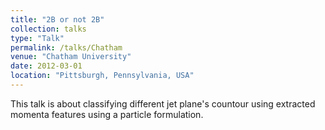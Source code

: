 ```yaml
---
title: "2B or not 2B"
collection: talks
type: "Talk"
permalink: /talks/Chatham
venue: "Chatham University"
date: 2012-03-01
location: "Pittsburgh, Pennsylvania, USA"
---
```


This talk is about classifying different jet plane's countour using extracted momenta features using a particle formulation.


